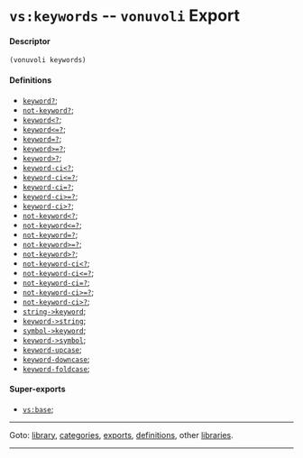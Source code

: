 

<a id='export__vonuvoli__vs_3a_keywords'></a>

# `vs:keywords` -- `vonuvoli` Export


<a id='export__vonuvoli__vs_3a_keywords__descriptor'></a>

#### Descriptor

````
(vonuvoli keywords)
````


<a id='export__vonuvoli__vs_3a_keywords__definitions'></a>

#### Definitions

 * [`keyword?`](../../vonuvoli/definitions/keyword_3f.md#definition__vonuvoli__keyword_3f);
 * [`not-keyword?`](../../vonuvoli/definitions/not-keyword_3f.md#definition__vonuvoli__not-keyword_3f);
 * [`keyword<?`](../../vonuvoli/definitions/keyword_3c_3f.md#definition__vonuvoli__keyword_3c_3f);
 * [`keyword<=?`](../../vonuvoli/definitions/keyword_3c_3d_3f.md#definition__vonuvoli__keyword_3c_3d_3f);
 * [`keyword=?`](../../vonuvoli/definitions/keyword_3d_3f.md#definition__vonuvoli__keyword_3d_3f);
 * [`keyword>=?`](../../vonuvoli/definitions/keyword_3e_3d_3f.md#definition__vonuvoli__keyword_3e_3d_3f);
 * [`keyword>?`](../../vonuvoli/definitions/keyword_3e_3f.md#definition__vonuvoli__keyword_3e_3f);
 * [`keyword-ci<?`](../../vonuvoli/definitions/keyword-ci_3c_3f.md#definition__vonuvoli__keyword-ci_3c_3f);
 * [`keyword-ci<=?`](../../vonuvoli/definitions/keyword-ci_3c_3d_3f.md#definition__vonuvoli__keyword-ci_3c_3d_3f);
 * [`keyword-ci=?`](../../vonuvoli/definitions/keyword-ci_3d_3f.md#definition__vonuvoli__keyword-ci_3d_3f);
 * [`keyword-ci>=?`](../../vonuvoli/definitions/keyword-ci_3e_3d_3f.md#definition__vonuvoli__keyword-ci_3e_3d_3f);
 * [`keyword-ci>?`](../../vonuvoli/definitions/keyword-ci_3e_3f.md#definition__vonuvoli__keyword-ci_3e_3f);
 * [`not-keyword<?`](../../vonuvoli/definitions/not-keyword_3c_3f.md#definition__vonuvoli__not-keyword_3c_3f);
 * [`not-keyword<=?`](../../vonuvoli/definitions/not-keyword_3c_3d_3f.md#definition__vonuvoli__not-keyword_3c_3d_3f);
 * [`not-keyword=?`](../../vonuvoli/definitions/not-keyword_3d_3f.md#definition__vonuvoli__not-keyword_3d_3f);
 * [`not-keyword>=?`](../../vonuvoli/definitions/not-keyword_3e_3d_3f.md#definition__vonuvoli__not-keyword_3e_3d_3f);
 * [`not-keyword>?`](../../vonuvoli/definitions/not-keyword_3e_3f.md#definition__vonuvoli__not-keyword_3e_3f);
 * [`not-keyword-ci<?`](../../vonuvoli/definitions/not-keyword-ci_3c_3f.md#definition__vonuvoli__not-keyword-ci_3c_3f);
 * [`not-keyword-ci<=?`](../../vonuvoli/definitions/not-keyword-ci_3c_3d_3f.md#definition__vonuvoli__not-keyword-ci_3c_3d_3f);
 * [`not-keyword-ci=?`](../../vonuvoli/definitions/not-keyword-ci_3d_3f.md#definition__vonuvoli__not-keyword-ci_3d_3f);
 * [`not-keyword-ci>=?`](../../vonuvoli/definitions/not-keyword-ci_3e_3d_3f.md#definition__vonuvoli__not-keyword-ci_3e_3d_3f);
 * [`not-keyword-ci>?`](../../vonuvoli/definitions/not-keyword-ci_3e_3f.md#definition__vonuvoli__not-keyword-ci_3e_3f);
 * [`string->keyword`](../../vonuvoli/definitions/string-_3e_keyword.md#definition__vonuvoli__string-_3e_keyword);
 * [`keyword->string`](../../vonuvoli/definitions/keyword-_3e_string.md#definition__vonuvoli__keyword-_3e_string);
 * [`symbol->keyword`](../../vonuvoli/definitions/symbol-_3e_keyword.md#definition__vonuvoli__symbol-_3e_keyword);
 * [`keyword->symbol`](../../vonuvoli/definitions/keyword-_3e_symbol.md#definition__vonuvoli__keyword-_3e_symbol);
 * [`keyword-upcase`](../../vonuvoli/definitions/keyword-upcase.md#definition__vonuvoli__keyword-upcase);
 * [`keyword-downcase`](../../vonuvoli/definitions/keyword-downcase.md#definition__vonuvoli__keyword-downcase);
 * [`keyword-foldcase`](../../vonuvoli/definitions/keyword-foldcase.md#definition__vonuvoli__keyword-foldcase);


<a id='export__vonuvoli__vs_3a_keywords__super-exports'></a>

#### Super-exports

 * [`vs:base`](../../vonuvoli/exports/vs_3a_base.md#export__vonuvoli__vs_3a_base);

----

Goto: [library](../../vonuvoli/_index.md#library__vonuvoli), [categories](../../vonuvoli/categories/_index.md#toc__vonuvoli__categories), [exports](../../vonuvoli/exports/_index.md#toc__vonuvoli__exports), [definitions](../../vonuvoli/definitions/_index.md#toc__vonuvoli__definitions), other [libraries](../../_libraries.md#toc__libraries).

----

